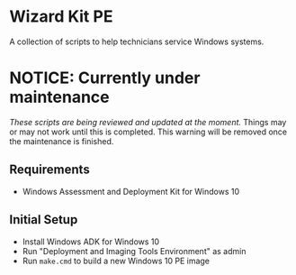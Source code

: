 # Wizard Kit PE #

A collection of scripts to help technicians service Windows systems.

# NOTICE: Currently under maintenance #

*These scripts are being reviewed and updated at the moment.*
Things may or may not work until this is completed. This warning will be removed once the maintenance is finished.

## Requirements ##

* Windows Assessment and Deployment Kit for Windows 10

## Initial Setup ##

* Install Windows ADK for Windows 10
* Run "Deployment and Imaging Tools Environment" as admin
* Run `make.cmd` to build a new Windows 10 PE image